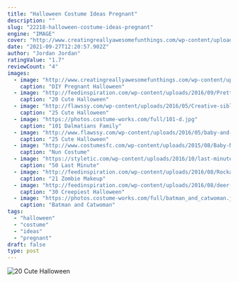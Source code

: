 ```yaml
---
title: "Halloween Costume Ideas Pregnant"
description: ""
slug: "22218-halloween-costume-ideas-pregnant"
engine: "IMAGE"
cover: "http://www.creatingreallyawesomefunthings.com/wp-content/uploads/2015/10/Egg-2.jpg"
date: "2021-09-27T12:20:57.902Z"
author: "Jordan Jordan"
ratingValue: "1.7"
reviewCount: "4"
images:
  - image: "http://www.creatingreallyawesomefunthings.com/wp-content/uploads/2015/10/Egg-2.jpg"
    caption: "DIY Pregnant Halloween"
  - image: "http://feedinspiration.com/wp-content/uploads/2016/09/Pretty-Halloween-Eye-Makeup.jpg"
    caption: "20 Cute Halloween"
  - image: "http://flawssy.com/wp-content/uploads/2016/05/Creative-sibling-Halloween-costumes.jpg"
    caption: "25 Cute Halloween"
  - image: "https://photos.costume-works.com/full/101-d.jpg"
    caption: "101 Dalmatians Family"
  - image: "http://www.flawssy.com/wp-content/uploads/2016/05/baby-and-toddler-Halloween-costumes-for-siblings.jpg"
    caption: "25 Cute Halloween"
  - image: "http://www.costumesfc.com/wp-content/uploads/2015/08/Baby-Nun-Costume.jpg"
    caption: "Nun Costume"
  - image: "https://styletic.com/wp-content/uploads/2016/10/last-minute-halloween-costumes/31-last-minute-halloween-costume-ideas.jpg"
    caption: "50 Last Minute"
  - image: "http://feedinspiration.com/wp-content/uploads/2016/08/Rockabilly-zombie.jpg"
    caption: "21 Zombie Makeup"
  - image: "http://feedinspiration.com/wp-content/uploads/2016/08/deer-makeup-halloween.jpg"
    caption: "30 Creepiest Halloween"
  - image: "https://photos.costume-works.com/full/batman_and_catwoman.jpg"
    caption: "Batman and Catwoman"
tags:
  - "halloween"
  - "costume"
  - "ideas"
  - "pregnant"
draft: false
type: post
---
```



![20 Cute Halloween](http://feedinspiration.com/wp-content/uploads/2016/09/Pretty-Halloween-Eye-Makeup.jpg "20 Cute Halloween")


<!--inArticleAds-->

<!--galleryOne-->


<!--inArticleAds-->

<!--galleryTwo-->


<!--galleryThree-->

